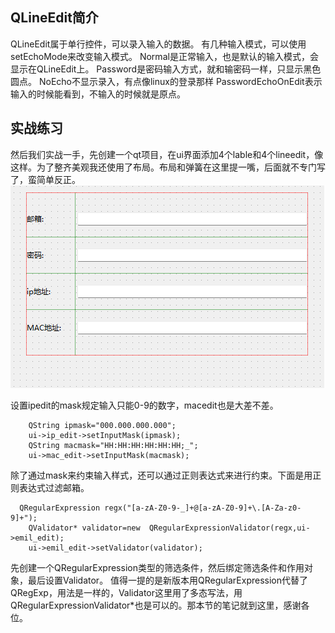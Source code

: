 ﻿## QLineEdit简介
QLineEdit属于单行控件，可以录入输入的数据。
有几种输入模式，可以使用setEchoMode来改变输入模式。
Normal是正常输入，也是默认的输入模式，会显示在QLineEdit上。
Password是密码输入方式，就和输密码一样，只显示黑色圆点。
NoEcho不显示录入，有点像linux的登录那样
PasswordEchoOnEdit表示输入的时候能看到，不输入的时候就是原点。
## 实战练习
然后我们实战一手，先创建一个qt项目，在ui界面添加4个lable和4个lineedit，像这样。为了整齐美观我还使用了布局。布局和弹簧在这里提一嘴，后面就不专门写了，蛮简单反正。
![](https://github.com/MrKong666/Qt_learn/blob/main/img/2024-10-12%20164444.png?raw=true)

设置ipedit的mask规定输入只能0-9的数字，macedit也是大差不差。
```
    QString ipmask="000.000.000.000";
    ui->ip_edit->setInputMask(ipmask);
    QString macmask="HH:HH:HH:HH:HH:HH;_";
    ui->mac_edit->setInputMask(macmask);
```
除了通过mask来约束输入样式，还可以通过正则表达式来进行约束。下面是用正则表达式过滤邮箱。
```
  QRegularExpression regx("[a-zA-Z0-9-_]+@[a-zA-Z0-9]+\.[A-Za-z0-9]+");
    QValidator* validator=new  QRegularExpressionValidator(regx,ui->emil_edit);
    ui->emil_edit->setValidator(validator);
```
先创建一个QRegularExpression类型的筛选条件，然后绑定筛选条件和作用对象，最后设置Validator。
值得一提的是新版本用QRegularExpression代替了
 QRegExp，用法是一样的，Validator这里用了多态写法，用QRegularExpressionValidator*也是可以的。那本节的笔记就到这里，感谢各位。

